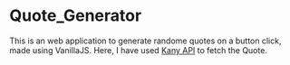 # Quote_Generator

This is an web application to generate randome quotes on a button click, made using VanillaJS. Here, I have used [Kany API](https://api.kanye.rest/) to fetch the Quote.
